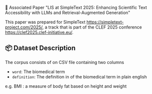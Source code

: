 📄 Associated Paper
"LIS at SimpleText 2025: Enhancing Scientific Text Accessibility with LLMs and Retrieval-Augmented Generation"

This paper was prepared for SimpleText https://simpletext-project.com/2025/, a track that is part of the CLEF 2025 conference https://clef2025.clef-initiative.eu/. 

## 📦 Dataset Description
The corpus consists of on CSV file containing two columns 

- `word`: The biomedical term 
- `definition`: The definition in of the biomedical term in plain english

e.g. BMI : a measure of body fat based on height and weight

 


